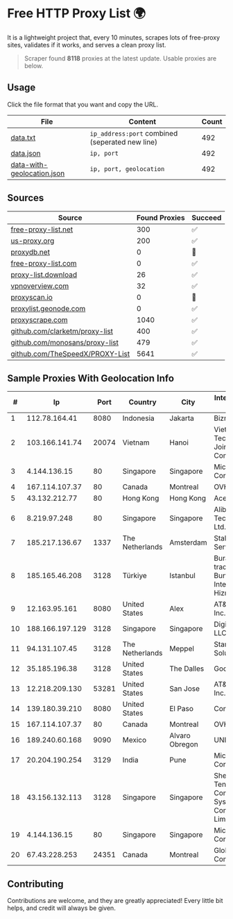 
# Free HTTP Proxy List 🌍

It is a lightweight project that, every 10 minutes, scrapes lots of free-proxy sites, validates if it works, and serves a clean proxy list.


> Scraper found **8118** proxies at the latest update. Usable proxies are below.

## Usage

Click the file format that you want and copy the URL.


|File|Content|Count|
|----|-------|-----|
|[data.txt](https://raw.githubusercontent.com/themiralay/Proxy-List-World/master/data.txt)|`ip_address:port` combined (seperated new line)|492|
|[data.json](https://raw.githubusercontent.com/themiralay/Proxy-List-World/master/data.json)|`ip, port`|492|
|[data-with-geolocation.json](https://raw.githubusercontent.com/themiralay/Proxy-List-World/master/data-with-geolocation.json)|`ip, port, geolocation`|492|

## Sources

|Source|Found Proxies|Succeed|
|------|-------------|-------|
|[free-proxy-list.net](https://free-proxy-list.net)|300|✅|
|[us-proxy.org](https://www.us-proxy.org)|200|✅|
|[proxydb.net](http://proxydb.net)|0|🚫|
|[free-proxy-list.com](https://free-proxy-list.com/?page=&port=&type%5B%5D=http&type%5B%5D=https&up_time=0&search=Search)|0|✅|
|[proxy-list.download](https://www.proxy-list.download/HTTP)|26|✅|
|[vpnoverview.com](https://vpnoverview.com/privacy/anonymous-browsing/free-proxy-servers)|32|✅|
|[proxyscan.io](https://www.proxyscan.io)|0|🚫|
|[proxylist.geonode.com](https://proxylist.geonode.com/api/proxy-list?limit=300&page=1&sort_by=lastChecked&sort_type=desc&protocols=http,https)|0|✅|
|[proxyscrape.com](https://api.proxyscrape.com/v2/?request=displayproxies&protocol=http&timeout=10000&country=all&ssl=all&anonymity=all)|1040|✅|
|[github.com/clarketm/proxy-list](https://raw.githubusercontent.com/clarketm/proxy-list/master/proxy-list-raw.txt)|400|✅|
|[github.com/monosans/proxy-list](https://raw.githubusercontent.com/monosans/proxy-list/main/proxies/http.txt)|479|✅|
|[github.com/TheSpeedX/PROXY-List](https://raw.githubusercontent.com/TheSpeedX/PROXY-List/master/http.txt)|5641|✅|


## Sample Proxies With Geolocation Info

|#|Ip|Port|Country|City|Internet Service Provider|
|-|--|----|-------|----|-------------------------|
|1|112.78.164.41|8080|Indonesia|Jakarta|Biznet Networks|
|2|103.166.141.74|20074|Vietnam|Hanoi|Viet NAM Cloud Technology Joint Stock Company|
|3|4.144.136.15|80|Singapore|Singapore|Microsoft Corporation|
|4|167.114.107.37|80|Canada|Montreal|OVH SAS|
|5|43.132.212.77|80|Hong Kong|Hong Kong|Aceville Pte.ltd|
|6|8.219.97.248|80|Singapore|Singapore|Alibaba (US) Technology Co., Ltd.|
|7|185.217.136.67|1337|The Netherlands|Amsterdam|Stallion Network Services Limited|
|8|185.165.46.208|3128|Türkiye|Istanbul|Burak Buylu trading as BurtiNET Internet Hizmetleri|
|9|12.163.95.161|8080|United States|Alex|AT&T Services, Inc.|
|10|188.166.197.129|3128|Singapore|Singapore|DigitalOcean, LLC|
|11|94.131.107.45|3128|The Netherlands|Meppel|Stark Industries Solutions LTD|
|12|35.185.196.38|3128|United States|The Dalles|Google LLC|
|13|12.218.209.130|53281|United States|San Jose|AT&T Services, Inc.|
|14|139.180.39.210|8080|United States|El Paso|Conterra|
|15|167.114.107.37|80|Canada|Montreal|OVH SAS|
|16|189.240.60.168|9090|Mexico|Alvaro Obregon|UNINET|
|17|20.204.190.254|3129|India|Pune|Microsoft Corporation|
|18|43.156.132.113|3128|Singapore|Singapore|Shenzhen Tencent Computer Systems Company Limited|
|19|4.144.136.15|80|Singapore|Singapore|Microsoft Corporation|
|20|67.43.228.253|24351|Canada|Montreal|GloboTech Communications|



## Contributing

Contributions are welcome, and they are greatly appreciated! Every
little bit helps, and credit will always be given.

